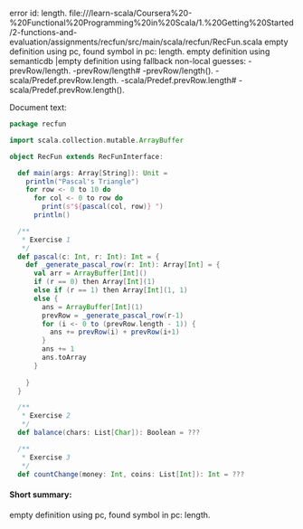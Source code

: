 error id: length.
file://<WORKSPACE>/learn-scala/Coursera%20-%20Functional%20Programming%20in%20Scala/1.%20Getting%20Started/2-functions-and-evaluation/assignments/recfun/src/main/scala/recfun/RecFun.scala
empty definition using pc, found symbol in pc: length.
empty definition using semanticdb
|empty definition using fallback
non-local guesses:
	 -prevRow/length.
	 -prevRow/length#
	 -prevRow/length().
	 -scala/Predef.prevRow.length.
	 -scala/Predef.prevRow.length#
	 -scala/Predef.prevRow.length().

Document text:

```scala
package recfun

import scala.collection.mutable.ArrayBuffer

object RecFun extends RecFunInterface:

  def main(args: Array[String]): Unit =
    println("Pascal's Triangle")
    for row <- 0 to 10 do
      for col <- 0 to row do
        print(s"${pascal(col, row)} ")
      println()

  /**
   * Exercise 1
   */
  def pascal(c: Int, r: Int): Int = {
    def _generate_pascal_row(r: Int): Array[Int] = {
      val arr = ArrayBuffer[Int]()
      if (r == 0) then Array[Int](1)
      else if (r == 1) then Array[Int](1, 1)
      else {
        ans = ArrayBuffer[Int](1)
        prevRow = _generate_pascal_row(r-1)
        for (i <- 0 to (prevRow.length - 1)) {
          ans += prevRow(i) + prevRow(i+1)
        }
        ans += 1
        ans.toArray
      }
        
    }
  }

  /**
   * Exercise 2
   */
  def balance(chars: List[Char]): Boolean = ???

  /**
   * Exercise 3
   */
  def countChange(money: Int, coins: List[Int]): Int = ???

```

#### Short summary: 

empty definition using pc, found symbol in pc: length.
